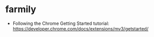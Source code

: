 # farmily

* Following the Chrome Getting Started tutorial: https://developer.chrome.com/docs/extensions/mv3/getstarted/